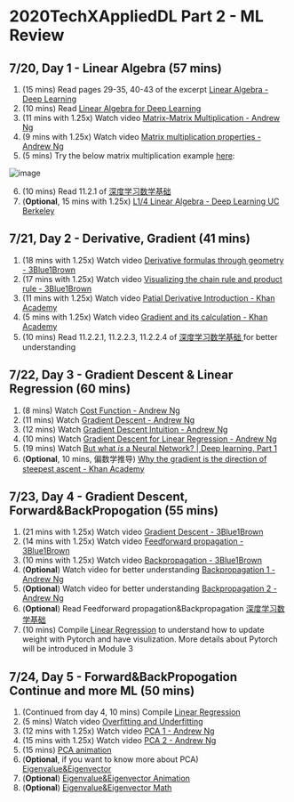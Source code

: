 # 2020TechXAppliedDL Part 2 - ML Review

## 7/20, Day 1 - Linear Algebra (57 mins)
1. (15 mins) Read pages 29-35, 40-43 of the excerpt [Linear Algebra - Deep Learning](http://www.deeplearningbook.org/contents/linear_algebra.html)
2. (10 mins) Read [Linear Algebra for Deep Learning](https://towardsdatascience.com/linear-algebra-for-deep-learning-506c19c0d6fa)
3. (11 mins with 1.25x) Watch video [Matrix-Matrix Multiplication - Andrew Ng](https://www.bilibili.com/video/BV1AD4y1Q7RH?p=14)
4. (9 mins with 1.25x) Watch video [Matrix multiplication properties - Andrew Ng](https://www.bilibili.com/video/BV1AD4y1Q7RH?p=15)
5. (5 mins) Try the below matrix multiplication example [here](http://matrixmultiplication.xyz/):

![image](https://raw.githubusercontent.com/nanjiangwill/2020TechXAppliedDL/master/ML%20Review/WechatIMG259.png?raw=true)

6. (10 mins) Read 11.2.1 of [深度学习数学基础](https://zh.d2l.ai/chapter_appendix/math.html)
7. (**Optional**, 15 mins with 1.25x) [L1/4 Linear Algebra - Deep Learning UC Berkeley](https://www.bilibili.com/video/BV14t41147MX?p=4)

## 7/21, Day 2 - Derivative, Gradient (41 mins)
1. (18 mins with 1.25x)  Watch video [Derivative formulas through geometry - 3Blue1Brown](https://www.bilibili.com/video/BV1qW411N7FU?p=3)
2. (17 mins with 1.25x) Watch video [Visualizing the chain rule and product rule - 3Blue1Brown](https://www.bilibili.com/video/BV1qW411N7FU?p=4)
3. (11 mins with 1.25x) Watch video [Patial Derivative Introduction - Khan Academy](https://www.bilibili.com/video/BV1L7411a7Xk)
4. (5 mins with 1.25x) Watch video [Gradient and its calculation - Khan Academy](https://www.bilibili.com/video/BV1L7411a7Xk)
5. (10 mins) Read 11.2.2.1, 11.2.2.3, 11.2.2.4 of [深度学习数学基础 ](https://zh.d2l.ai/chapter_appendix/math.html) for better understanding

## 7/22, Day 3 - Gradient Descent & Linear Regression (60 mins)
1. (8 mins) Watch [Cost Function - Andrew Ng](https://www.bilibili.com/video/BV1AD4y1Q7RH?p=5)
2. (11 mins) Watch [Gradient Descent - Andrew Ng](https://www.bilibili.com/video/BV1AD4y1Q7RH?p=5)
3. (12 mins) Watch [Gradient Descent Intuition - Andrew Ng](https://www.bilibili.com/video/BV1AD4y1Q7RH?p=5)
4. (10 mins) Watch [Gradient Descent for Linear Regression - Andrew Ng](https://www.bilibili.com/video/BV1AD4y1Q7RH?p=5)
5. (19 mins) Watch [But what *is* a Neural Network? | Deep learning, Part 1](https://www.bilibili.com/video/BV1bx411M7Zx)
6. (**Optional**, 10 mins, 偏数学推导) [Why the gradient is the direction of steepest ascent - Khan Academy](https://www.bilibili.com/video/BV1iE411K7qv)

## 7/23, Day 4 - Gradient Descent, Forward&BackPropogation (55 mins)
1. (21 mins with 1.25x) Watch video [Gradient Descent - 3Blue1Brown](https://www.bilibili.com/video/BV1bx411M7Zx)
2. (14 mins with 1.25x) Watch video [Feedforward propagation - 3Blue1Brown](https://www.bilibili.com/video/BV16x411V7Qg/?spm_id_from=333.788.videocard.0)
3. (10 mins with 1.25x) Watch video [Backpropagation - 3Blue1Brown](https://www.bilibili.com/video/BV16x411V7Qg?p=2)
4. (**Optional**) Watch video for better understanding [Backpropagation 1 - Andrew Ng](https://www.bilibili.com/video/BV1AD4y1Q7RH?p=50)
5. (**Optional**) Watch video for better understanding [Backpropagation 2 - Andrew Ng](https://www.bilibili.com/video/BV1AD4y1Q7RH?p=51)
6. (**Optional**) Read Feedforward propagation&Backpropagation [深度学习数学基础](https://zh.d2l.ai/chapter_deep-learning-basics/backprop.html)
7. (10 mins) Compile [Linear Regression](https://www.kaggle.com/init27/fastai-v3-lesson-2-sgd#) to understand how to update weight with Pytorch and have visulization. More details about Pytorch will be introduced in Module 3


## 7/24, Day 5 - Forward&BackPropogation Continue and more ML (50 mins)
1. (Continued from day 4, 10 mins) Compile [Linear Regression](https://www.kaggle.com/init27/fastai-v3-lesson-2-sgd#)
2. (5 mins) Watch video [Overfitting and Underfitting](https://github.com/nanjiangwill/2020TechXAppliedDL/blob/master/ML%20Review/Overfitting%20and%20Underfitting.mp4?raw=true)
3. (12 mins with 1.25x) Watch video [PCA 1 - Andrew Ng](https://www.bilibili.com/video/BV1AD4y1Q7RH?p=81)
4. (15 mins with 1.25x) Watch video [PCA 2 - Andrew Ng](https://www.bilibili.com/video/BV1AD4y1Q7RH?p=82)
5. (15 mins) [PCA animation](https://setosa.io/ev/principal-component-analysis/) 
6. (**Optional**, if you want to know more about PCA) [Eigenvalue&Eigenvector](https://www.bilibili.com/video/BV1ys411472E?p=14)
7. (**Optional**) [Eigenvalue&Eigenvector Animation](https://setosa.io/ev/principal-component-analysis/)
8. (**Optional**) [Eigenvalue&Eigenvector Math](https://www.mathsisfun.com/algebra/eigenvalue.html)
